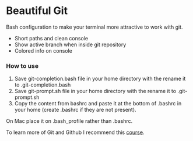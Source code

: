# Beautiful Git
Bash configuration to make your terminal more attractive to work with git.

* Short paths and clean console
* Show active branch when inside git repository
* Colored info on console

### How to use
1. Save git-completion.bash file in your home directory with the rename it to .git-completion.bash
2. Save git-prompt.sh file in your home directory with the rename it to .git-prompt.sh
3. Copy the content from bashrc and paste it at the bottom of .bashrc in your home (create .bashrc if they are not present).

On Mac place it on .bash_profile rather than .bashrc.

To learn more of Git and Github I recommend this [course](https://br.udacity.com/course/how-to-use-git-and-github--ud775/).
